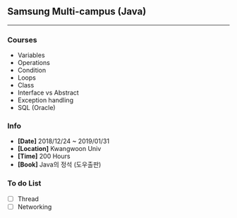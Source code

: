 ## Samsung Multi-campus (Java)
---
### Courses
- Variables
- Operations
- Condition
- Loops
- Class
- Interface vs Abstract
- Exception handling
- SQL (Oracle)

### Info
- **[Date]** 2018/12/24 ~ 2019/01/31
- **[Location]** Kwangwoon Univ
- **[Time]** 200 Hours 
- **[Book]** Java의 정석 (도우출판)

### To do List
- [ ] Thread  
- [ ] Networking